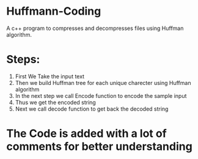 # Huffmann-Coding


A c++ program to compresses and decompresses files using Huffman algorithm.



# Steps:

1.  First We Take the input text
2.  Then we build Huffman tree for each unique charecter using Huffman algorithm
3.  In the next step we call Encode function to encode the sample input
4.  Thus we get the encoded string
5.  Next we call decode function to get back the decoded string


# The Code is added with a lot of comments for better understanding
